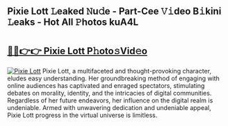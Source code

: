 ## Pixie Lott 𝙻eaked 𝙽u𝚍e - Part-Cee 𝚅𝚒deo B𝚒kini 𝙻eaks - Hot All 𝙿hotos kuA4L

# <h2><a href="http://ld5t4p.urlbe.top/?page=Pixie+Lott">🔗🔗👉👉 Pixie Lott P𝚑oto𝚜Vid𝚎o</a></h2>

[![Pixie Lott](https://i.imgur.com/eBuTRDB.gif)](http://ld5t4p.urlbe.top/?page=Pixie+Lott)
Pixie Lott, a multifaceted and thought-provoking character, eludes easy understanding. Her groundbreaking method of engaging with online audiences has captivated and enraged spectators, stimulating debates on morality, identity, and the intricacies of digital communities. Regardless of her future endeavors, her influence on the digital realm is undeniable. Armed with unwavering dedication and undeniable appeal, Pixie Lott progress in the virtual universe is limitless.
